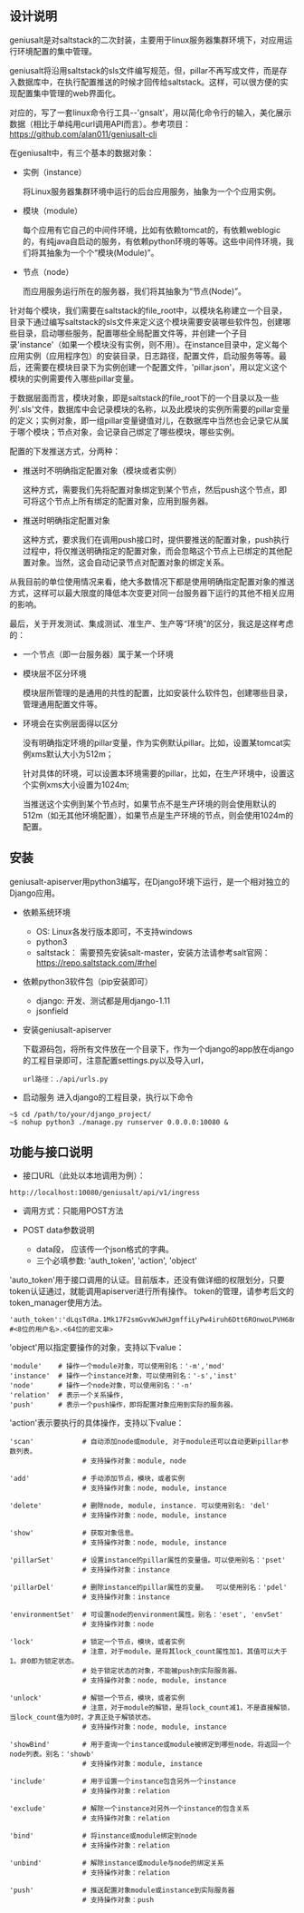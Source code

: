 设计说明
------

geniusalt是对saltstack的二次封装，主要用于linux服务器集群环境下，对应用运行环境配置的集中管理。

geniusalt将沿用saltstack的sls文件编写规范，但，pillar不再写成文件，而是存入数据库中，在执行配置推送的时候才回传给saltstack。这样，可以很方便的实现配置集中管理的web界面化。

对应的，写了一套linux命令行工具--'gnsalt'，用以简化命令行的输入，美化展示数据（相比于单纯用curl调用API而言）。参考项目：https://github.com/alan011/geniusalt-cli

在geniusalt中，有三个基本的数据对象：
* 实例（instance）

    将Linux服务器集群环境中运行的后台应用服务，抽象为一个个应用实例。

* 模块（module）

    每个应用有它自己的中间件环境，比如有依赖tomcat的，有依赖weblogic的，有纯java自启动的服务，有依赖python环境的等等。这些中间件环境，我们将其抽象为一个个“模块(Module)”。

* 节点（node）

    而应用服务运行所在的服务器，我们将其抽象为“节点(Node)”。

针对每个模块，我们需要在saltstack的file_root中，以模块名称建立一个目录，目录下通过编写saltstack的sls文件来定义这个模块需要安装哪些软件包，创建哪些目录，启动哪些服务，配置哪些全局配置文件等，并创建一个子目录'instance'（如果一个模块没有实例，则不用）。在instance目录中，定义每个应用实例（应用程序包）的安装目录，日志路径，配置文件，启动服务等等。最后，还需要在模块目录下为实例创建一个配置文件，'pillar.json'，用以定义这个模块的实例需要传入哪些pillar变量。

于数据层面而言，模块对象，即是saltstack的file_root下的一个目录以及一些列'.sls'文件，数据库中会记录模块的名称，以及此模块的实例所需要的pillar变量的定义；实例对象，即一组pillar变量键值对儿，在数据库中当然也会记录它从属于哪个模块；节点对象，会记录自己绑定了哪些模块，哪些实例。

配置的下发推送方式，分两种：
* 推送时不明确指定配置对象（模块或者实例）

    这种方式，需要我们先将配置对象绑定到某个节点，然后push这个节点，即可将这个节点上所有绑定的配置对象，应用到服务器。

* 推送时明确指定配置对象

    这种方式，要求我们在调用push接口时，提供要推送的配置对象，push执行过程中，将仅推送明确指定的配置对象，而会忽略这个节点上已绑定的其他配置对象。当然，这会自动记录节点对配置对象的绑定关系。

从我目前的单位使用情况来看，绝大多数情况下都是使用明确指定配置对象的推送方式，这样可以最大限度的降低本次变更对同一台服务器下运行的其他不相关应用的影响。

最后，关于开发测试、集成测试、准生产、生产等“环境”的区分，我这是这样考虑的：

* 一个节点（即一台服务器）属于某一个环境

* 模块层不区分环境

    模块层所管理的是通用的共性的配置，比如安装什么软件包，创建哪些目录，管理通用配置文件等。

* 环境会在实例层面得以区分

    没有明确指定环境的pillar变量，作为实例默认pillar。比如，设置某tomcat实例xms默认大小为512m；

    针对具体的环境，可以设置本环境需要的pillar，比如，在生产环境中，设置这个实例xms大小设置为1024m;

    当推送这个实例到某个节点时，如果节点不是生产环境的则会使用默认的512m（如无其他环境配置），如果节点是生产环境的节点，则会使用1024m的配置。


安装
------

geniusalt-apiserver用python3编写，在Django环境下运行，是一个相对独立的Django应用。

* 依赖系统环境
    * OS: Linux各发行版本即可，不支持windows
    * python3
    * saltstack： 需要预先安装salt-master，安装方法请参考salt官网：https://repo.saltstack.com/#rhel

* 依赖python3软件包（pip安装即可）
    * django: 开发、测试都是用django-1.11
    * jsonfield

* 安装geniusalt-apiserver

    下载源码包，将所有文件放在一个目录下，作为一个django的app放在django的工程目录即可，注意配置settings.py以及导入url，
    ```
    url路径：./api/urls.py
    ```

* 启动服务
进入django的工程目录，执行以下命令

```
~$ cd /path/to/your/django_project/
~$ nohup python3 ./manage.py runserver 0.0.0.0:10080 &
```

功能与接口说明
------

* 接口URL（此处以本地调用为例）：

```
http://localhost:10080/geniusalt/api/v1/ingress
```

* 调用方式：只能用POST方法

* POST data参数说明
    * data段， 应该传一个json格式的字典。
    * 三个必填参数: 'auth_token', 'action', 'object'

'auto_token'用于接口调用的认证。目前版本，还没有做详细的权限划分，只要token认证通过，就能调用apiserver进行所有操作。
token的管理，请参考后文的token_manager使用方法。
```
'auth_token':'dLqsTdRa.1Mk17F2smGvvWJwHJgmffiLyPw4iruh6Dtt6ROnwoLPVH68mlWIYynnoBae4L19Z' #<8位的用户名>.<64位的密文串>
```

'object'用以指定要操作的对象，支持以下value：
```
'module'    # 操作一个module对象，可以使用别名：'-m','mod'
'instance'  # 操作一个instance对象，可以使用别名：'-s','inst'
'node'      # 操作一个node对象，可以使用别名：'-n'
'relation'  # 表示一个关系操作,
'push'      # 表示一个push操作，即将配置对象应用到实际的服务器。
```

'action'表示要执行的具体操作，支持以下value：
```
'scan'            # 自动添加node或module, 对于module还可以自动更新pillar参数列表。
                  # 支持操作对象：module, node

'add'             # 手动添加节点，模块，或者实例
                  # 支持操作对象：node, module, instance

'delete'          # 删除node, module, instance. 可以使用别名: 'del'
                  # 支持操作对象：node, module, instance

'show'            # 获取对象信息。
                  # 支持操作对象：node, module, instance

'pillarSet'       # 设置instance的pillar属性的变量值。可以使用别名：'pset'
                  # 支持操作对象：instance

'pillarDel'       # 删除instance的pillar属性的变量。  可以使用别名：'pdel'
                  # 支持操作对象：instance

'environmentSet'  # 可设置node的environment属性。别名：'eset', 'envSet'
                  # 支持操作对象：node

'lock'            # 锁定一个节点，模块，或者实例
                  # 注意，对于module，是将其lock_count属性加1，其值可以大于1。非0即为锁定状态。
                  # 处于锁定状态的对象，不能被push到实际服务器。
                  # 支持操作对象：node, module, instance

'unlock'          # 解锁一个节点，模块，或者实例
                  # 注意，对于module的解锁，是将lock_count减1，不是直接解锁，当lock_count值为0时，才真正处于解锁状态。
                  # 支持操作对象：node, module, instance

'showBind'        # 用于查询一个instance或module被绑定到哪些node，将返回一个node列表。别名：'showb'
                  # 支持操作对象：module, instance

'include'         # 用于设置一个instance包含另外一个instance
                  # 支持操作对象：relation

'exclude'         # 解除一个instance对另外一个instance的包含关系
                  # 支持操作对象：relation

'bind'            # 将instance或module绑定到node
                  # 支持操作对象：relation

'unbind'          # 解除instance或module与node的绑定关系
                  # 支持操作对象：relation

'push'            # 推送配置对象module或instance到实际服务器
                  # 支持操作对象：push
```
